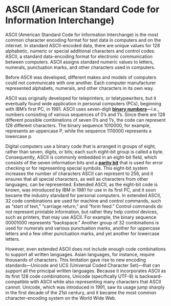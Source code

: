 # ASCII (American Standard Code for Information Interchange)
ASCII (American Standard Code for Information Interchange) is the most common character encoding format for text data in computers and on the internet. In standard ASCII-encoded data, there are unique values for 128 alphabetic, numeric or special additional characters and control codes. ASCII, a standard data-encoding format for electronic communication between computers. ASCII assigns standard numeric values to letters, numerals, punctuation marks, and other characters used in computers.

Before ASCII was developed, different makes and models of computers could not communicate with one another. Each computer manufacturer represented alphabets, numerals, and other characters in its own way.

ASCII was originally developed for teleprinters, or teletypewriters, but it eventually found wide application in personal computers (PCs), beginning with IBM’s first PC, in 1981. ASCII uses seven-digit [**binary numbers**](https://en.wikipedia.org/wiki/Binary_number)—i.e., numbers consisting of various sequences of 0’s and 1’s. Since there are 128 different possible combinations of seven 0’s and 1’s, the code can represent 128 different characters. The binary sequence 1010000, for example, represents an uppercase P, while the sequence 1110000 represents a lowercase p.

Digital computers use a binary code that is arranged in groups of eight, rather than seven, digits, or bits; each such eight-bit group is called a byte. Consequently, ASCII is commonly embedded in an eight-bit field, which consists of the seven information bits and a [**parity bit**](https://en.wikipedia.org/wiki/Parity_bit#:~:text=Parity%20bits%20are%20generally%20applied,string%20is%20even%20or%20odd.) that is used for error checking or for representing special symbols. This eight-bit system increases the number of characters ASCII can represent to 256, and it ensures that all special characters, as well as characters from other languages, can be represented. Extended ASCII, as the eight-bit code is known, was introduced by IBM in 1981 for use in its first PC, and it soon became the industry standard for personal computers. In extended ASCII, 32 code combinations are used for machine and control commands, such as “start of text,” “carriage return,” and “form feed.” Control commands do not represent printable information, but rather they help control devices, such as printers, that may use ASCII. For example, the binary sequence 00001000 represents “backspace.” Another group of 32 combinations is used for numerals and various punctuation marks, another for uppercase letters and a few other punctuation marks, and yet another for lowercase letters.

However, even extended ASCII does not include enough code combinations to support all written languages. Asian languages, for instance, require thousands of characters. This limitation gave rise to new encoding standards—Unicode and UCS (Universal Coded Character Set)—that can support all the principal written languages. Because it incorporates ASCII as its first 128 code combinations, Unicode (specifically UTF-8) is backward-compatible with ASCII while also representing many characters that ASCII cannot. Unicode, which was introduced in 1991, saw its usage jump sharply in the first decade of the 21st century, and it became the most common character-encoding system on the World Wide Web.
